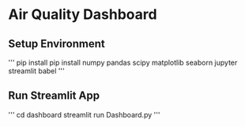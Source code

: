 # Air Quality Dashboard

## Setup Environment

'''
pip install pip install numpy pandas scipy matplotlib seaborn jupyter streamlit babel
'''

## Run Streamlit App

'''
cd dashboard
streamlit run Dashboard.py
'''
